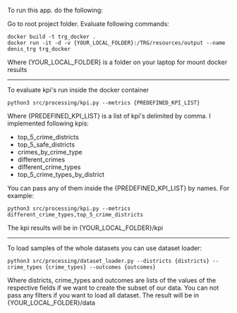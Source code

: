 To run this app. do the following:

Go to root project folder.
Evaluate following commands:

```
docker build -t trg_docker .
docker run -it -d -v {YOUR_LOCAL_FOLDER}:/TRG/resources/output --name denis_trg trg_docker
```
Where {YOUR_LOCAL_FOLDER} is a folder on your laptop for mount docker results

---------------------------------------------------------------------------------
To evaluate kpi's run inside the docker container
```
python3 src/processing/kpi.py --metrics {PREDEFINED_KPI_LIST}
```
Where {PREDEFINED_KPI_LIST} is a list of kpi's delimited by comma.
I implemented following kpis:
* top_5_crime_districts
* top_5_safe_districts
* crimes_by_crime_type
* different_crimes
* different_crime_types
* top_5_crime_types_by_district

You can pass any of them inside the {PREDEFINED_KPI_LIST} by names.
For example:
```
python3 src/processing/kpi.py --metrics different_crime_types,top_5_crime_districts
```
The kpi results will be in {YOUR_LOCAL_FOLDER}/kpi

---------------------------------------------------------------------------------
To load samples of the whole datasets you can use dataset loader:
```
python3 src/processing/dataset_loader.py --districts {districts} --crime_types {crime_types} --outcomes {outcomes}
```
Where districts, crime_types and outcomes are lists of the values of the respective fields if we want to create the subset of our data. You can not pass any filters if you want to load all dataset.
The result will be in {YOUR_LOCAL_FOLDER}/data


